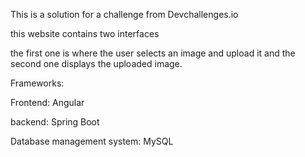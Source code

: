 This is a solution for a challenge from Devchallenges.io

this website contains two interfaces

the first one is where the user selects an image and upload it and the second one displays the uploaded image.

Frameworks:

Frontend: Angular

backend: Spring Boot

Database management system: MySQL
